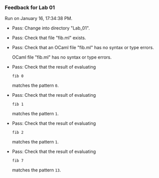 ### Feedback for Lab 01

Run on January 16, 17:34:38 PM.

+ Pass: Change into directory "Lab_01".

+ Pass: Check that file "fib.ml" exists.

+ Pass: Check that an OCaml file "fib.ml" has no syntax or type errors.

    OCaml file "fib.ml" has no syntax or type errors.



+ Pass: 
Check that the result of evaluating
   ```
   fib 0
   ```
   matches the pattern `0`.

   




+ Pass: 
Check that the result of evaluating
   ```
   fib 1
   ```
   matches the pattern `1`.

   




+ Pass: 
Check that the result of evaluating
   ```
   fib 2
   ```
   matches the pattern `1`.

   




+ Pass: 
Check that the result of evaluating
   ```
   fib 7
   ```
   matches the pattern `13`.

   




